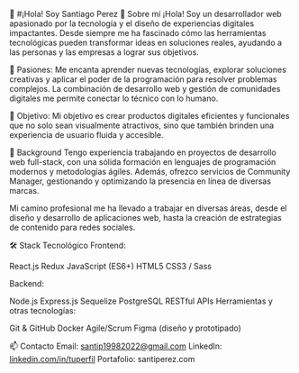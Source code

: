 👋 #¡Hola! Soy Santiago Perez
🚀 Sobre mí
¡Hola! Soy un desarrollador web apasionado por la tecnología y el diseño de experiencias digitales impactantes. Desde siempre me ha fascinado cómo las herramientas tecnológicas pueden transformar ideas en soluciones reales, ayudando a las personas y las empresas a lograr sus objetivos.

🌱 Pasiones: Me encanta aprender nuevas tecnologías, explorar soluciones creativas y aplicar el poder de la programación para resolver problemas complejos. La combinación de desarrollo web y gestión de comunidades digitales me permite conectar lo técnico con lo humano.

🎯 Objetivo: Mi objetivo es crear productos digitales eficientes y funcionales que no solo sean visualmente atractivos, sino que también brinden una experiencia de usuario fluida y accesible.

💼 Background
Tengo experiencia trabajando en proyectos de desarrollo web full-stack, con una sólida formación en lenguajes de programación modernos y metodologías ágiles. Además, ofrezco servicios de Community Manager, gestionando y optimizando la presencia en línea de diversas marcas.

Mi camino profesional me ha llevado a trabajar en diversas áreas, desde el diseño y desarrollo de aplicaciones web, hasta la creación de estrategias de contenido para redes sociales.

🛠 Stack Tecnológico
Frontend:

React.js
Redux
JavaScript (ES6+)
HTML5
CSS3 / Sass

Backend:

Node.js
Express.js
Sequelize
PostgreSQL
RESTful APIs
Herramientas y otras tecnologías:

Git & GitHub
Docker
Agile/Scrum
Figma (diseño y prototipado)

📫 Contacto
Email: santip19982022@gmail.com
LinkedIn: [linkedin.com/in/tuperfil](https://www.linkedin.com/in/santiago-perez-0248b622a/)
Portafolio: santiperez.com
